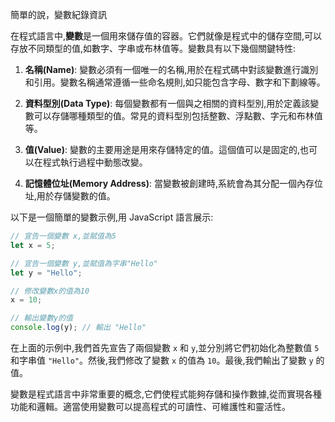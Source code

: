 簡單的說，變數紀錄資訊

在程式語言中,**變數**是一個用來儲存值的容器。它們就像是程式中的儲存空間,可以存放不同類型的值,如數字、字串或布林值等。變數具有以下幾個關鍵特性:

1. **名稱(Name)**: 變數必須有一個唯一的名稱,用於在程式碼中對該變數進行識別和引用。變數名稱通常遵循一些命名規則,如只能包含字母、數字和下劃線等。

2. **資料型別(Data Type)**: 每個變數都有一個與之相關的資料型別,用於定義該變數可以存儲哪種類型的值。常見的資料型別包括整數、浮點數、字元和布林值等。

3. **值(Value)**: 變數的主要用途是用來存儲特定的值。這個值可以是固定的,也可以在程式執行過程中動態改變。

4. **記憶體位址(Memory Address)**: 當變數被創建時,系統會為其分配一個內存位址,用於存儲變數的值。

以下是一個簡單的變數示例,用 JavaScript 語言展示:

```javascript
// 宣告一個變數 x,並賦值為5
let x = 5;

// 宣告一個變數 y,並賦值為字串"Hello"
let y = "Hello";

// 修改變數x的值為10
x = 10;

// 輸出變數y的值
console.log(y); // 輸出 "Hello"
```

在上面的示例中,我們首先宣告了兩個變數 `x` 和 `y`,並分別將它們初始化為整數值 `5` 和字串值 `"Hello"`。然後,我們修改了變數 `x` 的值為 `10`。最後,我們輸出了變數 `y` 的值。

變數是程式語言中非常重要的概念,它們使程式能夠存儲和操作數據,從而實現各種功能和邏輯。適當使用變數可以提高程式的可讀性、可維護性和靈活性。

